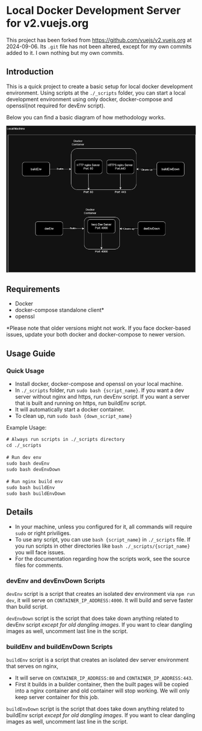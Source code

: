 # Local Docker Development Server for v2.vuejs.org

This project has been forked from https://github.com/vuejs/v2.vuejs.org at 2024-09-06. Its `.git` file has not been altered, except for my own commits added to it. I own nothing but my own commits.


## Introduction

This is a quick project to create a basic setup for local docker development environment. Using scripts at the `./_scripts` folder, you can start a local development environment using only docker, docker-compose and openssl(not required for devEnv script).

Below you can find a basic diagram of how methodology works.


![Workflow diagram of the Project](docs/diagram.png)
## Requirements

- Docker
- docker-compose standalone client*
- openssl

*Please note that older versions might not work. If you face docker-based issues, update your both docker and docker-compose to newer version.

## Usage Guide 

### Quick Usage

- Install docker, docker-compose and openssl on your local machine.
- In `./_scripts` folder, run `sudo bash {script_name}`. If you want a dev server without nginx and https, run devEnv script. If you want a server that is built and running on https, run buildEnv script.
- It will automatically start a docker container.
- To clean up, run `sudo bash {down_script_name}`

Example Usage:
```
# Always run scripts in ./_scripts directory
cd ./_scripts

# Run dev env
sudo bash devEnv
sudo bash devEnvDown

# Run nginx build env
sudo bash buildEnv
sudo bash buildEnvDown
```

## Details

- In your machine, unless you configured for it, all commands will require `sudo` or right priviliges.
- To use any script, you can use `bash {script_name}` in `./_scripts` file. If you run scripts in other directories like `bash ./_scripts/{script_name}` you will face issues.
- For the documentation regarding how the scripts work, see the source files for comments.
### devEnv and devEnvDown Scripts

`devEnv` script is a script that creates an isolated dev environment via `npm run dev`, it will serve on `CONTAINER_IP_ADDRESS:4000`. It will build and serve faster than build script.

`devEnvDown` script is the script that does take down anything related to devEnv script *except for old dangling images*. If you want to clear dangling images as well, uncomment last line in the script.


### buildEnv and buildEnvDown Scripts

`buildEnv` script is a script that creates an isolated dev server environment that serves on nginx,
- It will serve on `CONTAINER_IP_ADDRESS:80` and `CONTAINER_IP_ADDRESS:443`.
- First it builds in a builder container, then the built pages will be copied into a nginx container and old container will stop working. We will only keep server container for this job.

`buildEnvDown` script is the script that does take down anything related to buildEnv script *except for old dangling images*. If you want to clear dangling images as well, uncomment last line in the script.



